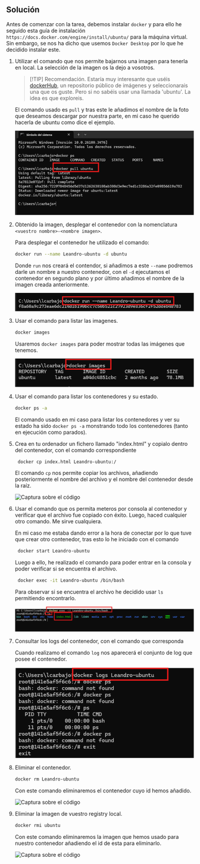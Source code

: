 ## Solución

Antes de comenzar con la tarea, debemos instalar `docker` y para ello he seguido esta guía de instalación `https://docs.docker.com/engine/install/ubuntu/` para la máquina virtual. Sin embargo, se nos ha dicho que usemos `Docker Desktop` por lo que he decidido instalar este.

1. Utilizar el comando que nos permite bajarnos una imagen para tenerla en local. La selección de la imagen os la dejo a vosotros. 
   
    >[!TIP] Recomendación.
    Estaría muy interesante que uséis [dockerHub](https://hub.docker.com/), un repositorio público de imágenes y seleccionarais una que os guste. Pero si no sabéis usar una llamada 'ubuntu'. La idea es que exploreis.

   El comando usado es `pull` y tras este le añadimos el nombre de la foto que deseamos descargar por nuestra parte, en mi caso he querido hacerla de ubuntu como dice el ejemplo. 

   ![Captura sobre el código](../../datos/Ejercicio01/bajarfoto.png)

2. Obtenido la imagen, desplegar el contenedor con la nomenclatura  `<vuestro nombre>-<nombre imagen>`.

   Para desplegar el contenedor he utilizado el comando:

   ```bash
   docker run --name Leandro-ubuntu -d ubuntu
   ```
   Donde `run` nos creará el contendor, si añadimos a este `--name` podremos darle un nombre a nuestro contenedor, con el `-d` ejecutamos el contenedor en segundo plano y por último añadimos el nombre de la imagen creada anteriormente.  

    ![Captura sobre el código](../../datos/Ejercicio01/crearContenedorNombre.png)

3. Usar el comando para listar las imagenes.

   ```bash
   docker images
   ```
   Usaremos `docker images` para poder mostrar todas las imágenes que tenemos.

    ![Captura sobre el código](../../datos/Ejercicio01/mostrar%20imagenes.png)

4. Usar el comando para listar los contenedores y su estado.

   ```bash
   docker ps -a
   ```
   El comando usado en mi caso para listar los contenedores y ver su estado ha sido `docker ps -a` monstrando todo los contenedores (tanto en ejecución como parados).

5. Crea en tu ordenador un fichero llamado "index.html" y copialo dentro del contenedor, con el comando correspondiente

   ```bash
    docker cp index.html Leandro-ubuntu:/
   ```
   El comando `cp` nos permite copiar los archivos, añadiendo posteriormente el nombre del archivo y el nombre del contenedor desde la raíz.

   ![Captura sobre el código](../../datos/Ejercicio01/añadirindex.png)

6. Usar el comando que os permita meteros por consola al contenedor y verificar que el archivo fue copiado con éxito. Luego, haced cualquier otro comando. Me sirve cualquiera.

   En mi caso me estaba dando error a la hora de conectar por lo que tuve que crear otro contenedor, tras esto lo he iniciado con el comando 

   ```bash
    docker start Leandro-ubuntu
   ```
   Luego a ello, he realizado el comando para poder entrar en la consola y poder verificar si se encuentra el archivo.

   ```bash
    docker exec -it Leandro-ubuntu /bin/bash
   ```
   Para observar si se encuentra el archivo he decidido usar `ls` permitiendo encontrarlo.

   ![Captura sobre el código](../../datos/Ejercicio01/buscarindex.png)

7. Consultar los logs del contenedor, con el comando que corresponda

   Cuando realizamo el comando `log` nos aparecerá el conjunto de log que posee el contenedor.

   ![Captura sobre el código](../../datos/Ejercicio01/log.png)


8. Eliminar el contenedor.

   ```bash
   docker rm Leandro-ubuntu
      ```

   Con este comando eliminaremos el contenedor cuyo id hemos añadido.

   ![Captura sobre el código](../../datos/Ejercicio01/borrar%20contenedor.png)


9. Eliminar la imagen de vuestro registry local.

   ```bash
   docker rmi ubuntu
      ```

   Con este comando eliminaremos la imagen que hemos usado para nuestro contenedor añadiendo el id de esta para eliminarlo.


   ![Captura sobre el código](../../datos/Ejercicio01/eliminar%20imagenes.png)
